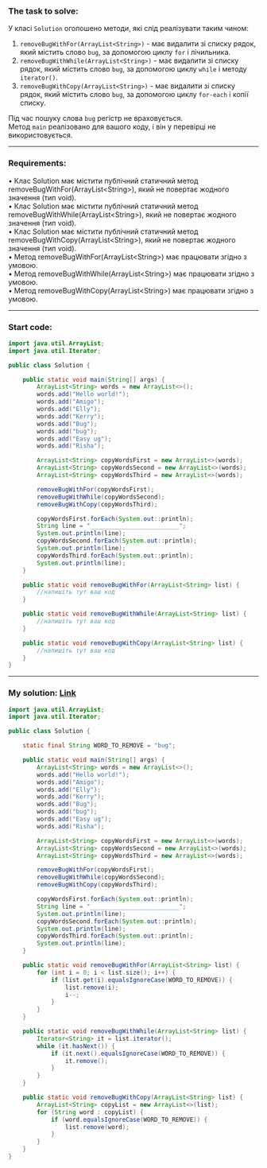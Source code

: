 ### **The task to solve:**  

У класі `Solution` оголошено методи, які слід реалізувати таким чином:

1. `removeBugWithFor(ArrayList<String>)` - має видалити зі списку рядок, який містить слово `bug`, за допомогою циклу `for` і лічильника.
2. `removeBugWithWhile(ArrayList<String>)` - має видалити зі списку рядок, який містить слово `bug`, за допомогою циклу `while` і методу `iterator()`.
3. `removeBugWithCopy(ArrayList<String>)` - має видалити зі списку рядок, який містить слово `bug`, за допомогою циклу `for-each` і копії списку.

Під час пошуку слова `bug` регістр не враховується.  
Метод `main` реалізовано для вашого коду, і він у перевірці не використовується.

---

### **Requirements:**  

• Клас Solution має містити публічний статичний метод removeBugWithFor(ArrayList\<String\>), який не повертає жодного значення (тип void).  
• Клас Solution має містити публічний статичний метод removeBugWithWhile(ArrayList\<String\>), який не повертає жодного значення (тип void).  
• Клас Solution має містити публічний статичний метод removeBugWithCopy(ArrayList\<String\>), який не повертає жодного значення (тип void).  
• Метод removeBugWithFor(ArrayList\<String\>) має працювати згідно з умовою.  
• Метод removeBugWithWhile(ArrayList\<String\>) має працювати згідно з умовою.  
• Метод removeBugWithCopy(ArrayList\<String\>) має працювати згідно з умовою.  

---

### **Start code:**  

```java
import java.util.ArrayList;
import java.util.Iterator;

public class Solution {

    public static void main(String[] args) {
        ArrayList<String> words = new ArrayList<>();
        words.add("Hello world!");
        words.add("Amigo");
        words.add("Elly");
        words.add("Kerry");
        words.add("Bug");
        words.add("bug");
        words.add("Easy ug");
        words.add("Risha");

        ArrayList<String> copyWordsFirst = new ArrayList<>(words);
        ArrayList<String> copyWordsSecond = new ArrayList<>(words);
        ArrayList<String> copyWordsThird = new ArrayList<>(words);

        removeBugWithFor(copyWordsFirst);
        removeBugWithWhile(copyWordsSecond);
        removeBugWithCopy(copyWordsThird);

        copyWordsFirst.forEach(System.out::println);
        String line = "_________________________";
        System.out.println(line);
        copyWordsSecond.forEach(System.out::println);
        System.out.println(line);
        copyWordsThird.forEach(System.out::println);
        System.out.println(line);
    }

    public static void removeBugWithFor(ArrayList<String> list) {
        //напишіть тут ваш код
    }

    public static void removeBugWithWhile(ArrayList<String> list) {
        //напишіть тут ваш код
    }

    public static void removeBugWithCopy(ArrayList<String> list) {
        //напишіть тут ваш код
    }
}
```

---

### **My solution: [Link](./src/Solution.java)**  

```java
import java.util.ArrayList;
import java.util.Iterator;

public class Solution {

    static final String WORD_TO_REMOVE = "bug";

    public static void main(String[] args) {
        ArrayList<String> words = new ArrayList<>();
        words.add("Hello world!");
        words.add("Amigo");
        words.add("Elly");
        words.add("Kerry");
        words.add("Bug");
        words.add("bug");
        words.add("Easy ug");
        words.add("Risha");

        ArrayList<String> copyWordsFirst = new ArrayList<>(words);
        ArrayList<String> copyWordsSecond = new ArrayList<>(words);
        ArrayList<String> copyWordsThird = new ArrayList<>(words);

        removeBugWithFor(copyWordsFirst);
        removeBugWithWhile(copyWordsSecond);
        removeBugWithCopy(copyWordsThird);

        copyWordsFirst.forEach(System.out::println);
        String line = "_________________________";
        System.out.println(line);
        copyWordsSecond.forEach(System.out::println);
        System.out.println(line);
        copyWordsThird.forEach(System.out::println);
        System.out.println(line);
    }

    public static void removeBugWithFor(ArrayList<String> list) {
        for (int i = 0; i < list.size(); i++) {
            if (list.get(i).equalsIgnoreCase(WORD_TO_REMOVE)) {
                list.remove(i);
                i--;
            }
        }
    }

    public static void removeBugWithWhile(ArrayList<String> list) {
        Iterator<String> it = list.iterator();
        while (it.hasNext()) {
            if (it.next().equalsIgnoreCase(WORD_TO_REMOVE)) {
                it.remove();
            }
        }
    }

    public static void removeBugWithCopy(ArrayList<String> list) {
        ArrayList<String> copyList = new ArrayList<>(list);
        for (String word : copyList) {
            if (word.equalsIgnoreCase(WORD_TO_REMOVE)) {
                list.remove(word);
            }
        }
    }
}
```
